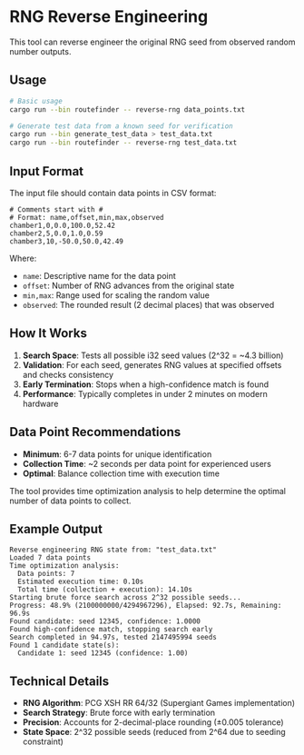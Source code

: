 # RNG Reverse Engineering

This tool can reverse engineer the original RNG seed from observed random number outputs.

## Usage

```bash
# Basic usage
cargo run --bin routefinder -- reverse-rng data_points.txt

# Generate test data from a known seed for verification
cargo run --bin generate_test_data > test_data.txt
cargo run --bin routefinder -- reverse-rng test_data.txt
```

## Input Format

The input file should contain data points in CSV format:

```
# Comments start with #
# Format: name,offset,min,max,observed
chamber1,0,0.0,100.0,52.42
chamber2,5,0.0,1.0,0.59
chamber3,10,-50.0,50.0,42.49
```

Where:
- `name`: Descriptive name for the data point
- `offset`: Number of RNG advances from the original state
- `min,max`: Range used for scaling the random value
- `observed`: The rounded result (2 decimal places) that was observed

## How It Works

1. **Search Space**: Tests all possible i32 seed values (2^32 = ~4.3 billion)
2. **Validation**: For each seed, generates RNG values at specified offsets and checks consistency
3. **Early Termination**: Stops when a high-confidence match is found
4. **Performance**: Typically completes in under 2 minutes on modern hardware

## Data Point Recommendations

- **Minimum**: 6-7 data points for unique identification
- **Collection Time**: ~2 seconds per data point for experienced users
- **Optimal**: Balance collection time with execution time

The tool provides time optimization analysis to help determine the optimal number of data points to collect.

## Example Output

```
Reverse engineering RNG state from: "test_data.txt"
Loaded 7 data points
Time optimization analysis:
  Data points: 7
  Estimated execution time: 0.10s
  Total time (collection + execution): 14.10s
Starting brute force search across 2^32 possible seeds...
Progress: 48.9% (2100000000/4294967296), Elapsed: 92.7s, Remaining: 96.9s
Found candidate: seed 12345, confidence: 1.0000
Found high-confidence match, stopping search early
Search completed in 94.97s, tested 2147495994 seeds
Found 1 candidate state(s):
  Candidate 1: seed 12345 (confidence: 1.00)
```

## Technical Details

- **RNG Algorithm**: PCG XSH RR 64/32 (Supergiant Games implementation)
- **Search Strategy**: Brute force with early termination
- **Precision**: Accounts for 2-decimal-place rounding (±0.005 tolerance)
- **State Space**: 2^32 possible seeds (reduced from 2^64 due to seeding constraint)